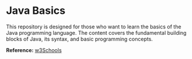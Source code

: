 # Java Basics

This repository is designed for those who want to learn the basics of the Java programming language. The content covers the fundamental building blocks of Java, its syntax, and basic programming concepts.

**Reference:** [w3Schools](https://www.w3schools.com/java/default.asp)
